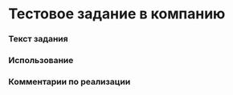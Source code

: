 # Тестовое задание в компанию 

### Текст задания

### Использование

### Комментарии по реализации

